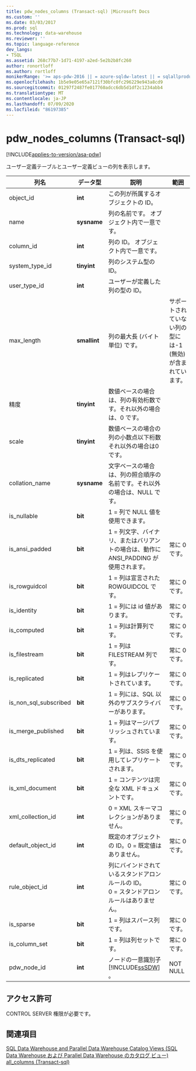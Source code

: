 ```yaml
---
title: pdw_nodes_columns (Transact-sql) |Microsoft Docs
ms.custom: ''
ms.date: 03/03/2017
ms.prod: sql
ms.technology: data-warehouse
ms.reviewer: ''
ms.topic: language-reference
dev_langs:
- TSQL
ms.assetid: 268c77b7-1d71-4197-a2ed-5e2b2b8fc260
author: ronortloff
ms.author: rortloff
monikerRange: '>= aps-pdw-2016 || = azure-sqldw-latest || = sqlallproducts-allversions'
ms.openlocfilehash: 1b5e9e05e65a7121f30bfc0fc296229e943a8cd9
ms.sourcegitcommit: 01297f2487fe017760adcc6db5d1df2c1234abb4
ms.translationtype: MT
ms.contentlocale: ja-JP
ms.lasthandoff: 07/09/2020
ms.locfileid: "86197385"
---
```

# <a name="syspdw_nodes_columns-transact-sql"></a>pdw_nodes_columns (Transact-sql)
[!INCLUDE[applies-to-version/asa-pdw](../../includes/applies-to-version/asa-pdw.md)]

  ユーザー定義テーブルとユーザー定義ビューの列を表示します。  
  
|列名|データ型|説明|範囲|  
|-----------------|---------------|-----------------|-----------|  
|object_id|**int**|この列が所属するオブジェクトの ID。||  
|name|**sysname**|列の名前です。 オブジェクト内で一意です。||  
|column_id|**int**|列の ID。 オブジェクト内で一意です。||  
|system_type_id|**tinyint**|列のシステム型の ID。||  
|user_type_id|**int**|ユーザーが定義した列の型の ID。||  
|max_length|**smallint**|列の最大長 (バイト単位) です。|サポートされていない列の型には-1 (無効) が含まれています。|  
|精度|**tinyint**|数値ベースの場合は、列の有効桁数です。それ以外の場合は、0 です。||  
|scale|**tinyint**|数値ベースの場合の列の小数点以下桁数それ以外の場合は0です。||  
|collation_name|**sysname**|文字ベースの場合は、列の照合順序の名前です。それ以外の場合は、NULL です。||  
|is_nullable|**bit**|1 = 列で NULL 値を使用できます。||  
|is_ansi_padded|**bit**|1 = 列文字、バイナリ、またはバリアントの場合は、動作に ANSI_PADDING が使用されます。|常に 0 です。|  
|is_rowguidcol|**bit**|1 = 列は宣言された ROWGUIDCOL です。|常に 0 です。|  
|is_identity|**bit**|1 = 列には id 値があります。|常に 0 です。|  
|is_computed|**bit**|1 = 列は計算列です。|常に 0 です。|  
|is_filestream|**bit**|1 = 列は FILESTREAM 列です。|常に 0 です。|  
|is_replicated|**bit**|1 = 列はレプリケートされています。|常に 0 です。|  
|is_non_sql_subscribed|**bit**|1 = 列には、SQL 以外のサブスクライバーがあります。|常に 0 です。|  
|is_merge_published|**bit**|1 = 列はマージパブリッシュされています。|常に 0 です。|  
|is_dts_replicated|**bit**|1 = 列は、SSIS を使用してレプリケートされます。|常に 0 です。|  
|is_xml_document|**bit**|1 = コンテンツは完全な XML ドキュメントです。|常に 0 です。|  
|xml_collection_id|**int**|0 = XML スキーマコレクションがありません。|常に 0 です。|  
|default_object_id|**int**|既定のオブジェクトの ID。0 = 既定値はありません。|常に 0 です。|  
|rule_object_id|**int**|列にバインドされているスタンドアロンルールの ID。 <br />0 = スタンドアロンルールはありません。|常に 0 です。|  
|is_sparse|**bit**|1 = 列はスパース列です。|常に 0 です。|  
|is_column_set|**bit**|1 = 列は列セットです。|常に 0 です。|  
|pdw_node_id|**int**|ノードの一意識別子 [!INCLUDE[ssSDW](../../includes/sssdw-md.md)] 。|NOT NULL|  
  
## <a name="permissions"></a>アクセス許可  
 CONTROL SERVER 権限が必要です。  
  
## <a name="see-also"></a>関連項目  
 [SQL Data Warehouse and Parallel Data Warehouse Catalog Views (SQL Data Warehouse および Parallel Data Warehouse のカタログ ビュー)](../../relational-databases/system-catalog-views/sql-data-warehouse-and-parallel-data-warehouse-catalog-views.md)   
 [all_columns &#40;Transact-sql&#41;](../../relational-databases/system-catalog-views/sys-all-columns-transact-sql.md)  
  
  
